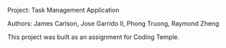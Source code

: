 Project: Task Management Application

Authors: James Carlson, Jose Garrido II, Phong Truong, Raymond Zheng

This project was built as an assignment for Coding Temple.

